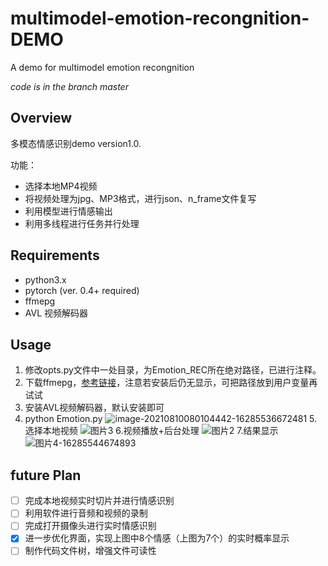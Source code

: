 # multimodel-emotion-recongnition-DEMO
A demo for multimodel emotion recongnition

*code is in the branch master*

## Overview

多模态情感识别demo version1.0. 


功能：

- 选择本地MP4视频
- 将视频处理为jpg、MP3格式，进行json、n_frame文件复写
- 利用模型进行情感输出
- 利用多线程进行任务并行处理

## Requirements

- python3.x
- pytorch (ver. 0.4+ required)
- ffmepg
- AVL 视频解码器

## Usage

1. 修改opts.py文件中一处目录，为Emotion_REC所在绝对路径，已进行注释。
2. 下载ffmepg，[参考链接](https://blog.csdn.net/qq_39516859/article/details/81843419)，注意若安装后仍无显示，可把路径放到用户变量再试试
3. 安装AVL视频解码器，默认安装即可
4. python Emotion.py
![image-20210810080104442-16285536672481](https://user-images.githubusercontent.com/60317828/128882555-0140237b-62a7-42c5-868f-2ebb5ef8f487.png)
5.选择本地视频
![图片3](https://user-images.githubusercontent.com/60317828/128882596-c6638676-59fb-4753-8ce2-6bcec04a6cde.png)
6.视频播放+后台处理
![图片2](https://user-images.githubusercontent.com/60317828/128882666-f6289f69-2681-452e-a90d-3d1ea14d6931.png)
7.结果显示
![图片4-16285544674893](https://user-images.githubusercontent.com/60317828/128882740-79498389-faf3-4d77-93c0-641a7df70839.png)

## future Plan

- [ ] 完成本地视频实时切片并进行情感识别
- [ ] 利用软件进行音频和视频的录制
- [ ] 完成打开摄像头进行实时情感识别
- [x] 进一步优化界面，实现上图中8个情感（上图为7个）的实时概率显示
- [ ] 制作代码文件树，增强文件可读性
